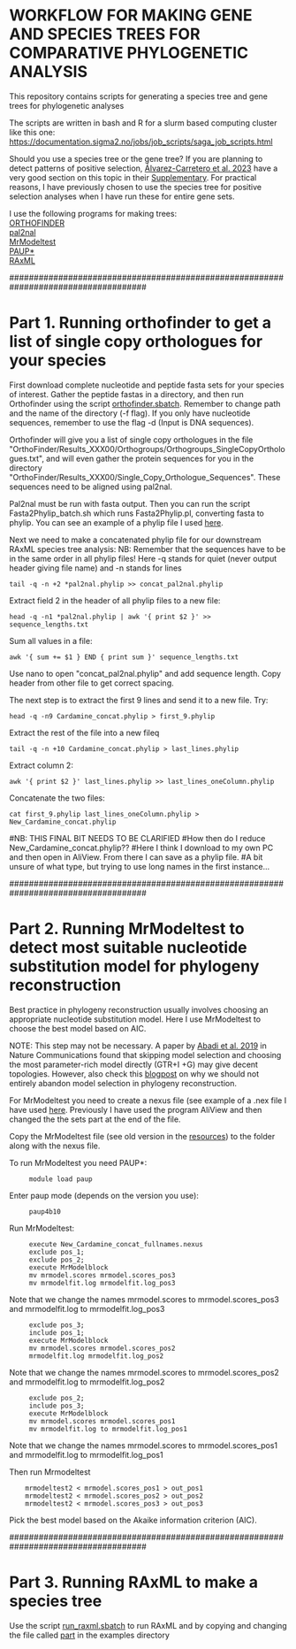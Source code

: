 # WORKFLOW FOR MAKING GENE AND SPECIES TREES FOR COMPARATIVE PHYLOGENETIC ANALYSIS
This repository contains scripts for generating a species tree and gene trees for phylogenetic analyses 

The scripts are written in bash and R for a slurm based computing cluster like this one: https://documentation.sigma2.no/jobs/job_scripts/saga_job_scripts.html

Should you use a species tree or the gene tree? If you are planning to detect patterns of positive selection, [Álvarez-Carretero et al. 2023](https://academic.oup.com/mbe/article/40/4/msad041/7140562?login=true#supplementary-data) have a very good section on this topic in their [Supplementary](https://oup.silverchair-cdn.com/oup/backfile/Content_public/Journal/mbe/40/4/10.1093_molbev_msad041/2/msad041_supplementary_data.pdf?Expires=1689034523&Signature=Yw59lCp2pONA4XxZpx6mWOj2AV8V57MZo7RqAnMaBIsNcPUWn4FHzJ~XpclFQNsl3y0rXZzOXNdHJ-Ly9kyYGp9GMpYfNrH3iBdQMDbFzN4CW~3WQ9bDiVhLVQ5xdsGbPEwrIfmteeNEXKbA3OxbP7Tv8dDF0StfGCcjUO4cJihKTJkfPe9lVHrp5l34hWsCeW5-0NLzLm0nAbdcB7GvsSbGY~sGRDuudgBcCT-wQs31prp3Dhdf4QKearinF~jt9VjL3TKh08US2YhFNn8ZlWjWwwKxZ8SGoiEAb9mPUCG0ahbhqSNffCt6IFQTNV2zmV0oxmhVjqkZdnGvvdWaag__&Key-Pair-Id=APKAIE5G5CRDK6RD3PGA). For practical reasons, I have previously chosen to use the species tree for positive selection analyses when I have run these for entire gene sets. 

I use the following programs for making trees: <br />
[ORTHOFINDER](https://github.com/davidemms/OrthoFinder) <br />
[pal2nal](http://www.bork.embl.de/pal2nal/) <br />
[MrModeltest](https://github.com/nylander/MrModeltest2) <br />
[PAUP*](https://paup.phylosolutions.com/) <br />
[RAxML](https://cme.h-its.org/exelixis/web/software/raxml) <br />

#################################################################################### <br />
# Part 1. Running orthofinder to get a list of single copy orthologues for your species

First download complete nucleotide and peptide fasta sets for your species of interest. Gather the peptide fastas in a directory, and then run Orthofinder using the script [orthofinder.sbatch](https://github.com/siribi/MAKING_TREES/blob/main/scripts/orthofinder.sbatch). Remember to change path and the name of the directory (-f flag). If you only have nucleotide sequences, remember to use the flag -d (Input is DNA sequences). 

Orthofinder will give you a list of single copy orthologues in the file "OrthoFinder/Results_XXX00/Orthogroups/Orthogroups_SingleCopyOrthologues.txt", and will even gather the protein sequences for you in the directory "OrthoFinder/Results_XXX00/Single_Copy_Orthologue_Sequences". These sequences need to be aligned using pal2nal. 

Pal2nal must be run with fasta output. Then you can run the script Fasta2Phylip_batch.sh which runs Fasta2Phylip.pl, converting fasta to phylip. You can see an example of a phylip file I used [here](https://github.com/siribi/MAKING_TREES/tree/main/examples).

Next we need to make a concatenated phylip file for our downstream RAxML species tree analysis:
NB: Remember that the sequences have to be in the same order in all phylip files!
Here -q stands for quiet (never output header giving file name) and -n stands for lines
```
tail -q -n +2 *pal2nal.phylip >> concat_pal2nal.phylip 
```
Extract field 2 in the header of all phylip files to a new file:
```
head -q -n1 *pal2nal.phylip | awk '{ print $2 }' >> sequence_lengths.txt
```
Sum all values in a file:
```
awk '{ sum += $1 } END { print sum }' sequence_lengths.txt
```
Use nano to open "concat_pal2nal.phylip" and add sequence length. Copy header from other file to get correct spacing.

The next step is to extract the first 9 lines and send it to a new file. Try:
```
head -q -n9 Cardamine_concat.phylip > first_9.phylip
```
Extract the rest of the file into a new fileq
```
tail -q -n +10 Cardamine_concat.phylip > last_lines.phylip
```
Extract column 2:
```
awk '{ print $2 }' last_lines.phylip >> last_lines_oneColumn.phylip
```
Concatenate the two files:
```     
cat first_9.phylip last_lines_oneColumn.phylip > New_Cardamine_concat.phylip
```

#NB: THIS FINAL BIT NEEDS TO BE CLARIFIED
#How then do I reduce New_Cardamine_concat.phylip??
#Here I think I download to my own PC and then open in AliView. From there I can save as a phylip file. 
#A bit unsure of what type, but trying to use long names in the first instance...

#################################################################################### <br />
# Part 2. Running MrModeltest to detect most suitable nucleotide substitution model for phylogeny reconstruction
Best practice in phylogeny reconstruction usually involves choosing an appropriate nucleotide substitution model. Here I use MrModeltest to choose the best model based on AIC. 

NOTE: This step may not be necessary. A paper by [Abadi et al. 2019](https://www.nature.com/articles/s41467-019-08822-w) in Nature Communications found that skipping model selection and choosing the most parameter-rich model directly (GTR+I +G) may give decent topologies. However, also check this [blogpost](https://www.michaelgerth.net/news--blog/why-we-should-not-abandon-model-selection-in-phylogeny-reconstruction) on why we should not entirely abandon model selection in phylogeny reconstruction. 

For MrModeltest you need to create a nexus file (see example of a .nex file I have used [here](https://github.com/siribi/MAKING_TREES/tree/main/examples). Previously I have used the program AliView and then changed the the sets part at the end of the file.

Copy the MrModeltest file (see old version in the [resources](https://github.com/siribi/MAKING_TREES/tree/main/resources)) to the folder along with the nexus file.

To run MrModeltest you need PAUP*:
```
     module load paup
```

Enter paup mode (depends on the version you use): 
```
     paup4b10 
```

Run MrModeltest:
```
     execute New_Cardamine_concat_fullnames.nexus
     exclude pos_1;
     exclude pos_2;
     execute MrModelblock
     mv mrmodel.scores mrmodel.scores_pos3
     mv mrmodelfit.log mrmodelfit.log_pos3
```
Note that we change the names mrmodel.scores to mrmodel.scores_pos3 and mrmodelfit.log to mrmodelfit.log_pos3

```
     exclude pos_3;
     include pos_1;
     execute MrModelblock
     mv mrmodel.scores mrmodel.scores_pos2
     mrmodelfit.log mrmodelfit.log_pos2
```

Note that we change the names mrmodel.scores to mrmodel.scores_pos2 and mrmodelfit.log to mrmodelfit.log_pos2

```
     exclude pos_2;
     include pos_3;
     execute MrModelblock
     mv mrmodel.scores mrmodel.scores_pos1
     mv mrmodelfit.log to mrmodelfit.log_pos1
```

Note that we change the names mrmodel.scores to mrmodel.scores_pos1 and mrmodelfit.log to mrmodelfit.log_pos1

Then run Mrmodeltest
```
    mrmodeltest2 < mrmodel.scores_pos1 > out_pos1 
    mrmodeltest2 < mrmodel.scores_pos2 > out_pos2 
    mrmodeltest2 < mrmodel.scores_pos3 > out_pos3 
```

Pick the best model based on the Akaike information criterion (AIC).

#################################################################################### <br />
# Part 3. Running RAxML to make a species tree 
Use the script [run_raxml.sbatch](https://github.com/siribi/MAKING_TREES/blob/main/scripts/run_raxml.sbatch) to run RAxML and by copying and changing the file called [part](https://github.com/siribi/MAKING_TREES/blob/main/examples/part) in the examples directory
